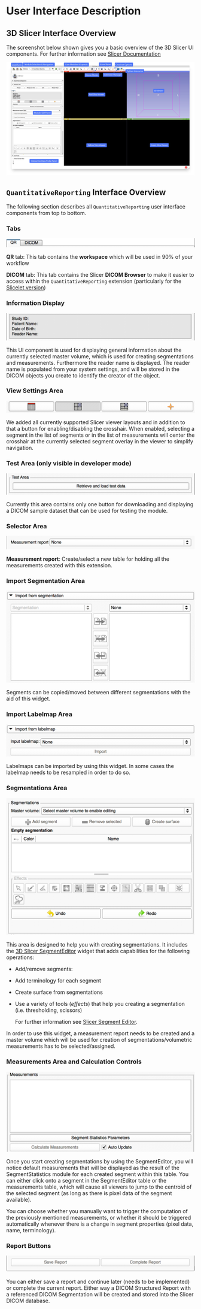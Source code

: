 # User Interface Description

## 3D Slicer Interface Overview

The screenshot below shown gives you a basic overview of the 3D Slicer UI components. For further information see [Slicer Documentation](https://www.slicer.org/wiki/Documentation/Nightly/SlicerApplication/MainApplicationGUI)

![](/assets/Slicer4ApplicationGUIMap.jpg)

## `QuantitativeReporting` Interface Overview

The following section describes all `QuantitativeReporting` user interface components from top to bottom.

### Tabs

![](screenshots/tabs.png)

**QR** tab: This tab contains the **workspace** which will be used in 90% of your workflow

**DICOM** tab: This tab contains the Slicer **DICOM Browser** to make it easier to access within the `QuantitativeReporting` extension \(particularly for the [Slicelet version](slicelet.md)\)

### Information Display

![](screenshots/watchbox.png)

This UI component is used for displaying general information about the currently selected master volume, which is used for creating segmentations and measurements. Furthermore the reader name is displayed. The reader name is populated from your system settings, and will be stored in the DICOM objects you create to identify the creator of the object.

### View Settings Area

![](/assets/viewSettings.png)

We added all currently supported Slicer viewer layouts and in addition to that a button for enabling/disabling the crosshair. When enabled, selecting a segment in the list of segments or in the list of measurements will center the crosshair at the currently selected segment overlay in the viewer to simplify navigation.

### Test Area \(only visible in developer mode\)

![](screenshots/testarea.png)

Currently this area contains only one button for downloading and displaying a DICOM sample dataset that can be used for testing the module.

### Selector Area

![](/assets/selectorArea.png)

**Measurement report**: Create/select a new table for holding all the measurements created with this extension.

### Import Segmentation Area

![](/assets/importsegmentation.png)

Segments can be copied/moved between different segmentations with the aid of this widget.

### Import Labelmap Area

![](/assets/importlabelmap.png)

Labelmaps can be imported by using this widget. In some cases the labelmap needs to be resampled in order to do so.

### Segmentations Area

![](/assets/segmentationsArea.png)

This area is designed to help you with creating segmentations. It includes the [3D Slicer SegmentEditor](https://www.slicer.org/wiki/Documentation/Nightly/Modules/SegmentEditor) widget that adds capabilities for the following operations:

* Add/remove segments:  
* Add terminology for each segment  
* Create surface from segmentations  
* Use a variety of tools \(_effects_\) that help you creating a segmentation \(i.e. thresholding, scissors\)

  For further information see [Slicer Segment Editor](https://www.slicer.org/wiki/Documentation/Nightly/Modules/SegmentEditor).

In order to use this widget, a measurement report needs to be created and a master volume which will be used for creation of segmentations/volumetric measurements has to be selected/assigned.

### Measurements Area and Calculation Controls

![](/assets/measurementsArea.png)

Once you start creating segmentations by using the SegmentEditor, you will notice default measurements that will be displayed as the result of the SegmentStatistics module for each created segment within this table. You can either click onto a segment in the SegmentEditor table or the measurements table, which will cause all viewers to jump to the centroid of the selected segment \(as long as there is pixel data of the segment available\).

You can choose whether you manually want to trigger the computation of the previously mentioned measurements, or whether it should be triggered automatically whenever there is a change in segment properties \(pixel data, name, terminology\).

### Report Buttons

![](screenshots/reportButtons.png)

You can either save a report and continue later \(needs to be implemented\) or complete the current report. Either way a DICOM Structured Report with a referenced DICOM Segmentation will be created and stored into the Slicer DICOM database.

